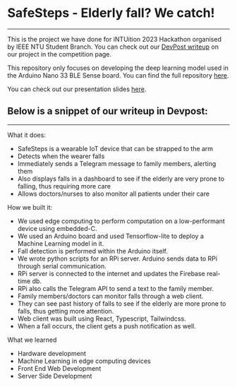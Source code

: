 # SafeSteps - Elderly fall? We catch!

---

This is the project we have done for iNTUition 2023 Hackathon organised by IEEE NTU Student Branch.
You can check out our [DevPost writeup](https://devpost.com/software/safesteps-kcevrm) on our project in the competition page. 

This repository only focuses on developing the deep learning model used in the Arduino Nano 33 BLE Sense board. You can find the full repository [here](https://github.com/King-Of-Spades-K).

You can check out our presentation slides [here](https://docs.google.com/presentation/d/e/2PACX-1vSJeOw8KLRakesKPEGnFp0DGCtCOXtDSc4LEjiDSzc49gd4yT7DtWOCcceC3zgQa_U1ViXx2yKjNA4j/pub?start=false&loop=false&delayms=3000&slide=id.p).

## Below is a snippet of our writeup in Devpost:
---
What it does:
- SafeSteps is a wearable IoT device that can be strapped to the arm
- Detects when the wearer falls
- Immediately sends a Telegram message to family members, alerting them
- Also displays falls in a dashboard to see if the elderly are very prone to falling, thus requiring more care
- Allows doctors/nurses to also monitor all patients under their care

How we built it:
- We used edge computing to perform computation on a low-performant device using embedded-C.
- We used an Arduino board and used Tensorflow-lite to deploy a Machine Learning model in it.
- Fall detection is performed within the Arduino itself.
- We wrote python scripts for an RPi server. Arduino sends data to RPi through serial communication.
- RPi server is connected to the internet and updates the Firebase real-time db.
- RPi also calls the Telegram API to send a text to the family member.
- Family members/doctors can monitor falls through a web client.
- They can see past history of falls to see if the elderly are more prone to falls, thus getting more attention.
- Web client was built using React, Typescript, Tailwindcss.
- When a fall occurs, the client gets a push notification as well.

What we learned
- Hardware development
- Machine Learning in edge computing devices
- Front End Web Development
- Server Side Development
